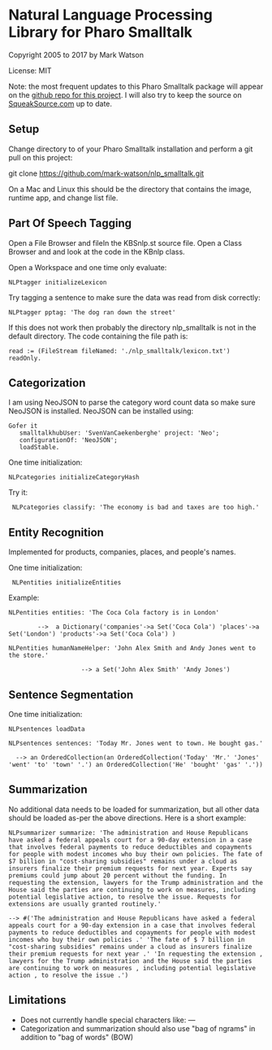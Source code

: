 # Natural Language Processing Library for Pharo Smalltalk

Copyright 2005 to 2017 by Mark Watson

License: MIT

Note: the most frequent updates to this Pharo Smalltalk package will appear on the [github repo for this project](https://github.com/mark-watson/nlp_smalltalk). I will also try to keep the source on [SqueakSource.com](http://www.squeaksource.com) up to date.

## Setup

Change directory to of your Pharo Smalltalk installation and perform a git pull on this project:

  git clone https://github.com/mark-watson/nlp_smalltalk.git
  
On a Mac and Linux this should be the directory that contains the image, runtime app, and change list file.

## Part Of Speech Tagging

Open a File Browser and fileIn the KBSnlp.st source file. Open a Class Browser
and and look at the code in the KBnlp class.

Open a Workspace and one time only evaluate:

    NLPtagger initializeLexicon

Try tagging a sentence to make sure the data was read from disk correctly:

    NLPtagger pptag: 'The dog ran down the street'

If this does not work then probably the directory nlp_smalltalk is not in the default directory. The code containing the file path is:

    read := (FileStream fileNamed: './nlp_smalltalk/lexicon.txt') readOnly.

## Categorization

I am using NeoJSON to parse the category word count data so make sure NeoJSON is installed. NeoJSON can be installed using:

    Gofer it
       smalltalkhubUser: 'SvenVanCaekenberghe' project: 'Neo';
       configurationOf: 'NeoJSON';
       loadStable.

One time initialization:

    NLPcategories initializeCategoryHash
    
Try it:

     NLPcategories classify: 'The economy is bad and taxes are too high.'
     
## Entity Recognition

Implemented for products, companies, places, and people's names.

One time initialization:

     NLPentities initializeEntities
     
Example:

    NLPentities entities: 'The Coca Cola factory is in London'
    
            -->  a Dictionary('companies'->a Set('Coca Cola') 'places'->a Set('London') 'products'->a Set('Coca Cola') )
    
    NLPentities humanNameHelper: 'John Alex Smith and Andy Jones went to the store.'
    
                        --> a Set('John Alex Smith' 'Andy Jones')

## Sentence Segmentation

One time initialization:

    NLPsentences loadData

    NLPsentences sentences: 'Today Mr. Jones went to town. He bought gas.'
    
      --> an OrderedCollection(an OrderedCollection('Today' 'Mr.' 'Jones' 'went' 'to' 'town' '.') an OrderedCollection('He' 'bought' 'gas' '.'))
      
## Summarization

No additional data needs to be loaded for summarization, but all other data should be loaded as-per the above directions. Here is a short example:

    NLPsummarizer summarize: 'The administration and House Republicans have asked a federal appeals court for a 90-day extension in a case that involves federal payments to reduce deductibles and copayments for people with modest incomes who buy their own policies. The fate of $7 billion in "cost-sharing subsidies" remains under a cloud as insurers finalize their premium requests for next year. Experts say premiums could jump about 20 percent without the funding. In requesting the extension, lawyers for the Trump administration and the House said the parties are continuing to work on measures, including potential legislative action, to resolve the issue. Requests for extensions are usually granted routinely.'
    
    --> #('The administration and House Republicans have asked a federal appeals court for a 90-day extension in a case that involves federal payments to reduce deductibles and copayments for people with modest incomes who buy their own policies .' 'The fate of $ 7 billion in "cost-sharing subsidies" remains under a cloud as insurers finalize their premium requests for next year .' 'In requesting the extension , lawyers for the Trump administration and the House said the parties are continuing to work on measures , including potential legislative action , to resolve the issue .')
    
## Limitations

- Does not currently handle special characters like: —
- Categorization and summarization should also use "bag of ngrams" in addition to "bag of words" (BOW)
